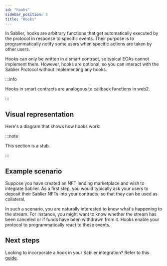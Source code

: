 ```yaml
---
id: "hooks"
sidebar_position: 8
title: "Hooks"
---
```


In Sablier, hooks are arbitrary functions that get automatically executed by the protocol in response to specific
events. Their purpose is to programmatically notify some users when specific actions are taken by other users.

Hooks can only be written in a smart contract, so typical EOAs cannot implement them. However, hooks are optional, so
you can interact with the Sablier Protocol without implementing any hooks.

:::info

Hooks in smart contracts are analogous to callback functions in web2.

:::

## Visual representation

Here's a diagram that shows how hooks work:

:::note

This section is a stub.

:::

## Example scenario

Suppose you have created an NFT lending marketplace and wish to integrate Sablier. As a first step, you would typically
ask your users to deposit their Sablier NFTs into your contracts, so that they can be used as collateral.

In such a scenario, you are naturally interested to know what's happening to the stream. For instance, you might want to
know whether the stream has been canceled or if funds have been withdrawn from it. Hooks enable your protocol to
programmatically react to these events.

## Next steps

Looking to incorporate a hook in your Sablier integration? Refer to this [guide](/contracts/v2/guides/hooks).

